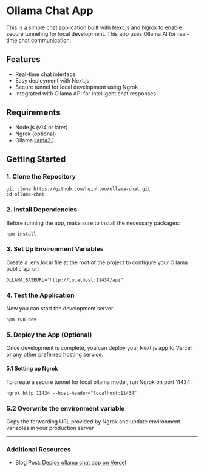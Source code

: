 # Ollama Chat App

This is a simple chat application built with [Next.js](https://nextjs.org/) and [Ngrok](https://ngrok.com/) to enable secure tunneling for local development. This app uses Ollama AI for real-time chat communication.

## Features

- Real-time chat interface
- Easy deployment with Next.js
- Secure tunnel for local development using Ngrok
- Integrated with Ollama API for intelligent chat responses

## Requirements

- Node.js (v14 or later)
- Ngrok (optional)
- Ollama [llama3.1](https://ollama.com/library/llama3.1)

## Getting Started

### 1. Clone the Repository

```
git clone https://github.com/heinhtoo/ollama-chat.git
cd ollama-chat
```

### 2. Install Dependencies

Before running the app, make sure to install the necessary packages:

```
npm install
```

### 3. Set Up Environment Variables

Create a .env.local file at the root of the project to configure your Ollama public api url

```
OLLAMA_BASEURL="http://localhost:11434/api"
```

### 4. Test the Application

Now you can start the development server:

```
npm run dev
```

### 5. Deploy the App (Optional)

Once development is complete, you can deploy your Next.js app to Vercel or any other preferred hosting service.

#### 5.1 Setting up Ngrok

To create a secure tunnel for local ollama model, run Ngrok on port 11434:

```
ngrok http 11434 --host-header="localhost:11434"
```

### 5.2 Overwrite the environment variable

Copy the forwarding URL provided by Ngrok and update environment variables in your production server

---

### Additional Resources

- Blog Post: [Deploy ollama chat app on Vercel](https://medium.com/@heinhtoo/deploy-ollama-chat-app-on-vercel-0e4850838ed2)
